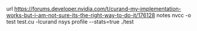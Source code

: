 url
https://forums.developer.nvidia.com/t/curand-my-implementation-works-but-i-am-not-sure-its-the-right-way-to-do-it/176128
notes
nvcc -o test test.cu  -lcurand
nsys profile --stats=true ./test
